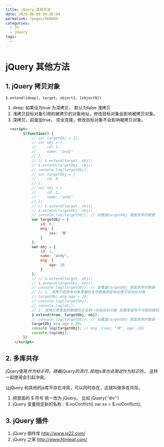 ```yaml
---
title: jQuery 其他方法
date: 2020-06-09 09:36:04
permalink: /pages/9b9b04
categories: 
  - JS
  - jQuery
tags: 
  - 
---
```

# jQuery 其他方法

## 1.  jQuery 拷贝对象

`$.extend([deep], target, object1, [objectN])`
1. deep: 如果设为true 为深拷贝， 默认为false 浅拷贝
2. 浅拷贝目标对象引用的被拷贝的对象地址，修改目标对象会影响被拷贝对象。
3. 深拷贝，前面加true， 完全克隆，修改目标对象不会影响被拷贝对象。
```html
  <script>
        $(function() {
            // var targetObj = {};
            // var obj = {
            //     id: 1,
            //     name: "andy"
            // };
            // // $.extend(target, obj);
            // $.extend(targetObj, obj);
            // console.log(targetObj);
            // var targetObj = {
            //     id: 0
            // };
            // var obj = {
            //     id: 1,
            //     name: "andy"
            // };
            // // $.extend(target, obj);
            // $.extend(targetObj, obj);
            // console.log(targetObj); // 会覆盖targetObj 里面原来的数据
            var targetObj = {
                id: 0,
                msg: {
                    sex: '男'
                }
            };
            var obj = {
                id: 1,
                name: "andy",
                msg: {
                    age: 18
                }
            };
            // // $.extend(target, obj);
            // $.extend(targetObj, obj);
            // console.log(targetObj); // 会覆盖targetObj 里面原来的数据
            // // 1. 浅拷贝把原来对象里面的复杂数据类型地址拷贝给目标对象
            // targetObj.msg.age = 20;
            // console.log(targetObj);
            // console.log(obj);
            // 2. 深拷贝把里面的数据完全复制一份给目标对象 如果里面有不冲突的属性,会合并到一起 
            $.extend(true, targetObj, obj);
            // console.log(targetObj); // 会覆盖targetObj 里面原来的数据
            targetObj.msg.age = 20;
            console.log(targetObj); // msg :{sex: "男", age: 20}
            console.log(obj);
        })
    </script>
```
## 2. 多库共存

jQuery使用$作为标示符，随着jQuery的流行,其他 js 库也会用这$作为标识符， 这样一起使用会引起冲突。

让jQuery 和其他的js库不存在冲突，可以同时存在，这就叫做多库共存。

1. 把里面的 $ 符号 统一改为 jQuery。 比如 jQuery(''div'')
2. jQuery 变量规定新的名称：$.noConflict() var xx = $.noConflict();

## 3. jQuery 插件

1. jQuery 插件库 http://www.jq22.com/
2. jQuery 之家 http://www.htmleaf.com/